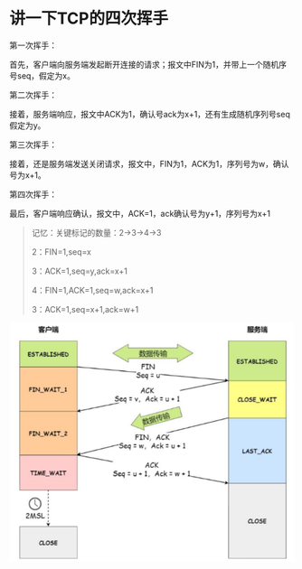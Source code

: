 # 讲一下TCP的四次挥手



第一次挥手：

首先，客户端向服务端发起断开连接的请求；报文中FIN为1，并带上一个随机序号seq，假定为x。

第二次挥手：

接着，服务端响应，报文中ACK为1，确认号ack为x+1，还有生成随机序列号seq假定为y。

第三次挥手：

接着，还是服务端发送关闭请求，报文中，FIN为1，ACK为1，序列号为w，确认号为x+1。

第四次挥手：

最后，客户端响应确认，报文中，ACK=1，ack确认号为y+1，序列号为x+1

> 记忆：关键标记的数量：2->3->4->3
>
> 2：FIN=1,seq=x
>
> 3：ACK=1,seq=y,ack=x+1
>
> 4：FIN=1,ACK=1,seq=w,ack=x+1
>
> 3：ACK=1,seq=x+1,ack=w+1

![image-20241114183554793](markdown_assets/image-20241114183554793.png)
